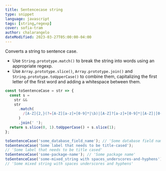 ```yaml
---
title: Sentencecase string
type: snippet
language: javascript
tags: [string,regexp]
cover: sofia-tram
author: chalarangelo
dateModified: 2023-03-27T05:00:00-04:00
---
```


Converts a string to sentence case.

- Use `String.prototype.match()` to break the string into words using an appropriate regexp.
- Use `Array.prototype.slice()`, `Array.prototype.join()` and `String.prototype.toUpperCase()` to combine them, capitalizing the first letter of the first word and adding a whitespace between them.

```js
const toSentenceCase = str => {
  const s =
    str &&
    str
      .match(
        /[A-Z]{2,}(?=[A-Z][a-z]+[0-9]*|\b)|[A-Z]?[a-z]+[0-9]*|[A-Z]|[0-9]+/g
      )
      .join(' ');
  return s.slice(0, 1).toUpperCase() + s.slice(1);
};
```

```js
toSentenceCase('some_database_field_name'); // 'Some database field name'
toSentenceCase('Some label that needs to be title-cased');
// 'Some label that needs to be title cased'
toSentenceCase('some-package-name'); // 'Some package name'
toSentenceCase('some-mixed_string with spaces_underscores-and-hyphens');
// 'Some mixed string with spaces underscores and hyphens'
```
